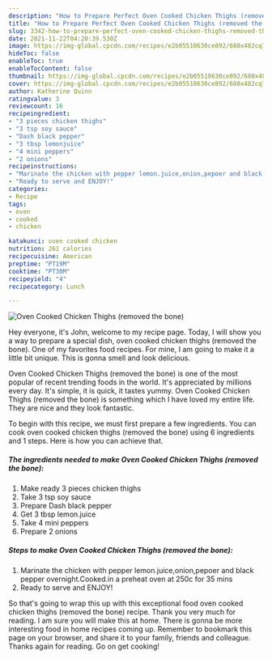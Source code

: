 ```yaml
---
description: "How to Prepare Perfect Oven Cooked Chicken Thighs (removed the bone)"
title: "How to Prepare Perfect Oven Cooked Chicken Thighs (removed the bone)"
slug: 3342-how-to-prepare-perfect-oven-cooked-chicken-thighs-removed-the-bone
date: 2021-11-22T04:20:39.530Z
image: https://img-global.cpcdn.com/recipes/e2b05510630ce892/680x482cq70/oven-cooked-chicken-thighs-removed-the-bone-recipe-main-photo.jpg
hideToc: false
enableToc: true
enableTocContent: false
thumbnail: https://img-global.cpcdn.com/recipes/e2b05510630ce892/680x482cq70/oven-cooked-chicken-thighs-removed-the-bone-recipe-main-photo.jpg
cover: https://img-global.cpcdn.com/recipes/e2b05510630ce892/680x482cq70/oven-cooked-chicken-thighs-removed-the-bone-recipe-main-photo.jpg
author: Katherine Quinn
ratingvalue: 3
reviewcount: 16
recipeingredient:
- "3 pieces chicken thighs"
- "3 tsp soy sauce"
- "Dash black pepper"
- "3 tbsp lemonjuice"
- "4 mini peppers"
- "2 onions"
recipeinstructions:
- "Marinate the chicken with pepper lemon.juice,onion,pepoer and black pepper overnight.Cooked.in a preheat oven at 250c for 35 mins"
- "Ready to serve and ENJOY!"
categories:
- Recipe
tags:
- oven
- cooked
- chicken

katakunci: oven cooked chicken 
nutrition: 261 calories
recipecuisine: American
preptime: "PT19M"
cooktime: "PT30M"
recipeyield: "4"
recipecategory: Lunch

---
```



![Oven Cooked Chicken Thighs (removed the bone)](https://img-global.cpcdn.com/recipes/e2b05510630ce892/680x482cq70/oven-cooked-chicken-thighs-removed-the-bone-recipe-main-photo.jpg)

Hey everyone, it's John, welcome to my recipe page. Today, I will show you a way to prepare a special dish, oven cooked chicken thighs (removed the bone). One of my favorites food recipes. For mine, I am going to make it a little bit unique. This is gonna smell and look delicious.



Oven Cooked Chicken Thighs (removed the bone) is one of the most popular of recent trending foods in the world. It's appreciated by millions every day. It's simple, it is quick, it tastes yummy. Oven Cooked Chicken Thighs (removed the bone) is something which I have loved my entire life. They are nice and they look fantastic.


To begin with this recipe, we must first prepare a few ingredients. You can cook oven cooked chicken thighs (removed the bone) using 6 ingredients and 1 steps. Here is how you can achieve that.

<!--inarticleads1-->

##### The ingredients needed to make Oven Cooked Chicken Thighs (removed the bone):

1. Make ready 3 pieces chicken thighs
1. Take 3 tsp soy sauce
1. Prepare Dash black pepper
1. Get 3 tbsp lemon.juice
1. Take 4 mini peppers
1. Prepare 2 onions




<!--inarticleads2-->

##### Steps to make Oven Cooked Chicken Thighs (removed the bone):

1. Marinate the chicken with pepper lemon.juice,onion,pepoer and black pepper overnight.Cooked.in a preheat oven at 250c for 35 mins
1. Ready to serve and ENJOY!



So that's going to wrap this up with this exceptional food oven cooked chicken thighs (removed the bone) recipe. Thank you very much for reading. I am sure you will make this at home. There is gonna be more interesting food in home recipes coming up. Remember to bookmark this page on your browser, and share it to your family, friends and colleague. Thanks again for reading. Go on get cooking!
